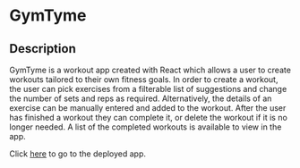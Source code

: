 # GymTyme

## Description

GymTyme is a workout app created with React which allows a user to create workouts tailored to their own fitness goals. In order to create a workout, the user can pick exercises from a filterable list of suggestions and change the number of sets and reps as required. Alternatively, the details of an exercise can be manually entered and added to the workout.
After the user has finished a workout they can complete it, or delete the workout if it is no longer needed. A list of the completed workouts is available to view in the app.

Click [here](https://gymtyme.netlify.app/) to go to the deployed app. 
